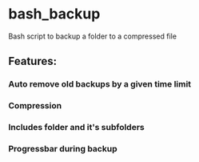 # bash_backup
Bash script to backup a folder to a compressed file

## Features:

### Auto remove old backups by a given time limit
### Compression
### Includes folder and it's subfolders
### Progressbar during backup

